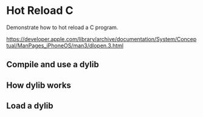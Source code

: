 # Hot Reload C

Demonstrate how to hot reload a C program.

https://developer.apple.com/library/archive/documentation/System/Conceptual/ManPages_iPhoneOS/man3/dlopen.3.html

## Compile and use a dylib

## How dylib works

## Load a dylib

